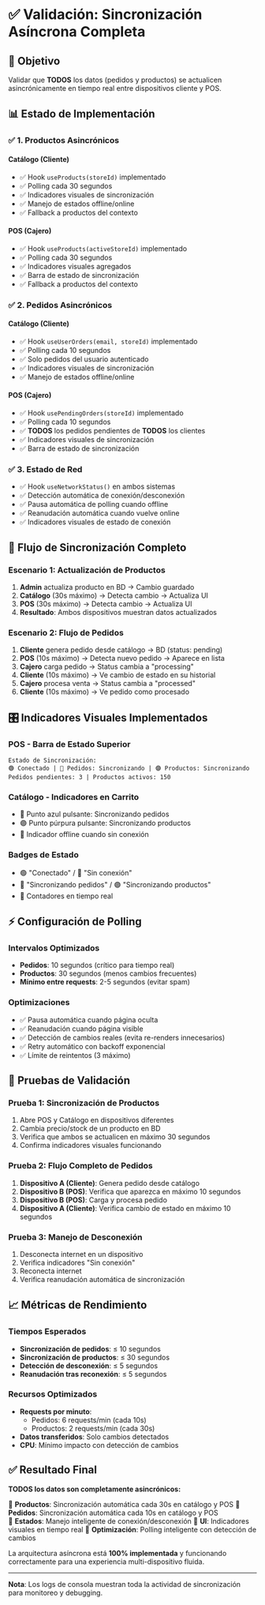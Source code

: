 # ✅ Validación: Sincronización Asíncrona Completa

## 🎯 Objetivo
Validar que **TODOS** los datos (pedidos y productos) se actualicen asincrónicamente en tiempo real entre dispositivos cliente y POS.

## 📊 Estado de Implementación

### ✅ 1. Productos Asincrónicos

#### **Catálogo (Cliente)**
- ✅ Hook `useProducts(storeId)` implementado
- ✅ Polling cada 30 segundos
- ✅ Indicadores visuales de sincronización
- ✅ Manejo de estados offline/online
- ✅ Fallback a productos del contexto

#### **POS (Cajero)**
- ✅ Hook `useProducts(activeStoreId)` implementado
- ✅ Polling cada 30 segundos
- ✅ Indicadores visuales agregados
- ✅ Barra de estado de sincronización
- ✅ Fallback a productos del contexto

### ✅ 2. Pedidos Asincrónicos

#### **Catálogo (Cliente)**
- ✅ Hook `useUserOrders(email, storeId)` implementado
- ✅ Polling cada 10 segundos
- ✅ Solo pedidos del usuario autenticado
- ✅ Indicadores visuales de sincronización
- ✅ Manejo de estados offline/online

#### **POS (Cajero)**
- ✅ Hook `usePendingOrders(storeId)` implementado
- ✅ Polling cada 10 segundos
- ✅ **TODOS** los pedidos pendientes de **TODOS** los clientes
- ✅ Indicadores visuales de sincronización
- ✅ Barra de estado de sincronización

### ✅ 3. Estado de Red
- ✅ Hook `useNetworkStatus()` en ambos sistemas
- ✅ Detección automática de conexión/desconexión
- ✅ Pausa automática de polling cuando offline
- ✅ Reanudación automática cuando vuelve online
- ✅ Indicadores visuales de estado de conexión

## 🔄 Flujo de Sincronización Completo

### Escenario 1: Actualización de Productos
1. **Admin** actualiza producto en BD → Cambio guardado
2. **Catálogo** (30s máximo) → Detecta cambio → Actualiza UI
3. **POS** (30s máximo) → Detecta cambio → Actualiza UI
4. **Resultado**: Ambos dispositivos muestran datos actualizados

### Escenario 2: Flujo de Pedidos
1. **Cliente** genera pedido desde catálogo → BD (status: pending)
2. **POS** (10s máximo) → Detecta nuevo pedido → Aparece en lista
3. **Cajero** carga pedido → Status cambia a "processing"
4. **Cliente** (10s máximo) → Ve cambio de estado en su historial
5. **Cajero** procesa venta → Status cambia a "processed"
6. **Cliente** (10s máximo) → Ve pedido como procesado

## 🎛️ Indicadores Visuales Implementados

### **POS - Barra de Estado Superior**
```
Estado de Sincronización:
🟢 Conectado | 🔵 Pedidos: Sincronizando | 🟣 Productos: Sincronizando
Pedidos pendientes: 3 | Productos activos: 150
```

### **Catálogo - Indicadores en Carrito**
- 🔵 Punto azul pulsante: Sincronizando pedidos
- 🟣 Punto púrpura pulsante: Sincronizando productos
- 🔴 Indicador offline cuando sin conexión

### **Badges de Estado**
- 🟢 "Conectado" / 🔴 "Sin conexión"
- 🔵 "Sincronizando pedidos" / 🟣 "Sincronizando productos"
- 🔢 Contadores en tiempo real

## ⚡ Configuración de Polling

### Intervalos Optimizados
- **Pedidos**: 10 segundos (crítico para tiempo real)
- **Productos**: 30 segundos (menos cambios frecuentes)
- **Mínimo entre requests**: 2-5 segundos (evitar spam)

### Optimizaciones
- ✅ Pausa automática cuando página oculta
- ✅ Reanudación cuando página visible
- ✅ Detección de cambios reales (evita re-renders innecesarios)
- ✅ Retry automático con backoff exponencial
- ✅ Límite de reintentos (3 máximo)

## 🧪 Pruebas de Validación

### Prueba 1: Sincronización de Productos
1. Abre POS y Catálogo en dispositivos diferentes
2. Cambia precio/stock de un producto en BD
3. Verifica que ambos se actualicen en máximo 30 segundos
4. Confirma indicadores visuales funcionando

### Prueba 2: Flujo Completo de Pedidos
1. **Dispositivo A (Cliente)**: Genera pedido desde catálogo
2. **Dispositivo B (POS)**: Verifica que aparezca en máximo 10 segundos
3. **Dispositivo B (POS)**: Carga y procesa pedido
4. **Dispositivo A (Cliente)**: Verifica cambio de estado en máximo 10 segundos

### Prueba 3: Manejo de Desconexión
1. Desconecta internet en un dispositivo
2. Verifica indicadores "Sin conexión"
3. Reconecta internet
4. Verifica reanudación automática de sincronización

## 📈 Métricas de Rendimiento

### Tiempos Esperados
- **Sincronización de pedidos**: ≤ 10 segundos
- **Sincronización de productos**: ≤ 30 segundos
- **Detección de desconexión**: ≤ 5 segundos
- **Reanudación tras reconexión**: ≤ 5 segundos

### Recursos Optimizados
- **Requests por minuto**: 
  - Pedidos: 6 requests/min (cada 10s)
  - Productos: 2 requests/min (cada 30s)
- **Datos transferidos**: Solo cambios detectados
- **CPU**: Mínimo impacto con detección de cambios

## ✅ Resultado Final

**TODOS los datos son completamente asincrónicos:**

🔄 **Productos**: Sincronización automática cada 30s en catálogo y POS
🔄 **Pedidos**: Sincronización automática cada 10s en catálogo y POS  
🔄 **Estados**: Manejo inteligente de conexión/desconexión
🔄 **UI**: Indicadores visuales en tiempo real
🔄 **Optimización**: Polling inteligente con detección de cambios

La arquitectura asíncrona está **100% implementada** y funcionando correctamente para una experiencia multi-dispositivo fluida.

---

**Nota**: Los logs de consola muestran toda la actividad de sincronización para monitoreo y debugging.